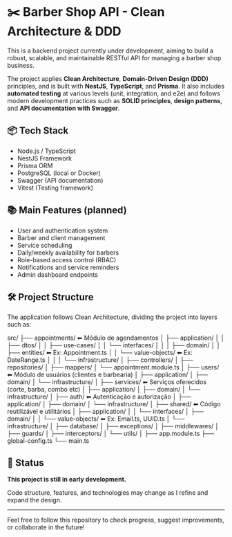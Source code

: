 # ✂️ Barber Shop API - Clean Architecture & DDD

This is a backend project currently under development, aiming to build a robust, scalable, and maintainable RESTful API for managing a barber shop business.

The project applies **Clean Architecture**, **Domain-Driven Design (DDD)** principles, and is built with **NestJS**, **TypeScript**, and **Prisma**. It also includes **automated testing** at various levels (unit, integration, and e2e) and follows modern development practices such as **SOLID principles**, **design patterns**, and **API documentation with Swagger**.

## 📦 Tech Stack

- Node.js / TypeScript
- NestJS Framework
- Prisma ORM
- PostgreSQL (local or Docker)
- Swagger (API documentation)
- Vitest (Testing framework)

## 📚 Main Features (planned)

- User and authentication system
- Barber and client management
- Service scheduling
- Daily/weekly availability for barbers
- Role-based access control (RBAC)
- Notifications and service reminders
- Admin dashboard endpoints

## 🛠️ Project Structure

The application follows Clean Architecture, dividing the project into layers such as:

src/
├── appointments/            ⬅ Módulo de agendamentos
│   ├── application/
│   │   ├── dtos/
│   │   ├── use-cases/
│   │   └── interfaces/
│   │
│   ├── domain/
│   │   ├── entities/         ⬅ Ex: Appointment.ts
│   │   └── value-objects/    ⬅ Ex: DateRange.ts
│   │
│   └── infrastructure/
│       ├── controllers/
│       ├── repositories/
│       ├── mappers/
│       └── appointment.module.ts
│
├── users/                   ⬅ Módulo de usuários (clientes e barbearia)
│   ├── application/
│   ├── domain/
│   └── infrastructure/
│
├── services/                ⬅ Serviços oferecidos (corte, barba, combo etc)
│   ├── application/
│   ├── domain/
│   └── infrastructure/
│
├── auth/                    ⬅ Autenticação e autorização
│   ├── application/
│   ├── domain/
│   └── infrastructure/
│
├── shared/                  ⬅ Código reutilizável e utilitários
│   ├── application/
│   │   └── interfaces/
│   ├── domain/
│   │   └── value-objects/     ⬅ Ex: Email.ts, UUID.ts
│   └── infrastructure/
│       ├── database/
│       ├── exceptions/
│       ├── middlewares/
│       ├── guards/
│       ├── interceptors/
│       └── utils/
│
├── app.module.ts
├── global-config.ts
└── main.ts


## 🚧 Status

**This project is still in early development.**

Code structure, features, and technologies may change as I refine and expand the design.

---

Feel free to follow this repository to check progress, suggest improvements, or collaborate in the future!


